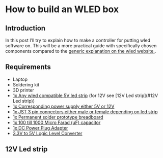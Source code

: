 # How to build an WLED box

## Introduction

In this post I’ll try to explain how to make a controller for putting wled software on. This will be a more practical guide with specifically chosen components compared to the [generic explanation on the wled website.](https://kno.wled.ge/basics/getting-started/). 

## Requirements

- Laptop
- Soldering kit
- 3D printer
- [1x Any wled compatible 5V led strip](https://kno.wled.ge/basics/compatible-led-strips/) (for 12V see [12V Led strip](#12V Led strip))
- [1x Corresponding power supply either 5V or 12V](https://aliexpress.com/item/4000594896227.html?spm=a2g0o.order_list.order_list_main.54.7e3179d2NBrEyk&gatewayAdapt=glo2nld)
- [1x JST 3 pin connectors either male or female depending on led strip](https://www.aliexpress.com/item/32835731618.html?spm=a2g0o.order_list.order_list_main.44.7e3179d2NBrEyk&gatewayAdapt=glo2nld)
- [1x Permanent solder prototype breadboard](https://www.aliexpress.com/item/4000301371545.html?spm=a2g0o.order_list.order_list_main.11.7e3179d2NBrEyk&gatewayAdapt=glo2nld)
- [1x 100 till 1000 Micro Farad (uF) capacitor](https://aliexpress.com/item/33012727271.html?spm=a2g0o.order_list.order_list_main.22.7e3179d2NBrEyk&gatewayAdapt=glo2nld)
- [1x DC Power Plug Adapter](https://nl.aliexpress.com/item/32990194795.html?spm=a2g0o.order_list.order_list_main.28.7e3179d2NBrEyk&gatewayAdapt=glo2nld)
- [3.3V to 5V Logic Level Converter](https://www.tinytronics.nl/shop/en/communication-and-signals/level-converters/spi-i2c-uart-bi-directional-logic-level-converter-4-channel)

## 12V Led strip
